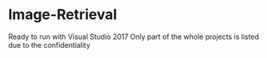 # Image-Retrieval
Ready to run with Visual Studio 2017
Only part of the whole projects is listed due to the confidentiality
